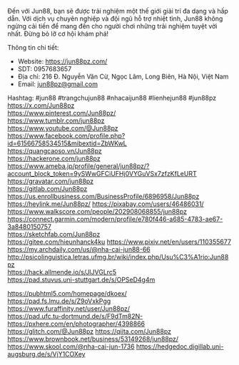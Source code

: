 Đến với Jun88, bạn sẽ được trải nghiệm một thế giới giải trí đa dạng và hấp dẫn. Với dịch vụ chuyên nghiệp và đội ngũ hỗ trợ nhiệt tình, Jun88 không ngừng cải tiến để mang đến cho người chơi những trải nghiệm tuyệt vời nhất. Đừng bỏ lỡ cơ hội khám phá!

Thông tin chi tiết:
- Website: https://jun88pz.com/  
- SDT: 0957683657
- Địa chỉ: 216 Đ. Nguyễn Văn Cừ, Ngọc Lâm, Long Biên, Hà Nội, Việt Nam
- Email: jun88pz@gmail.com

Hashtag: #jun88 #trangchujun88 #nhacaijun88 #lienhejun88 #jun88pz
https://x.com/Jun88pz	
https://www.pinterest.com/Jun88pz/	
https://www.tumblr.com/jun88pz	
https://www.youtube.com/@Jun88pz	
https://www.facebook.com/profile.php?id=61566758534515&mibextid=ZbWKwL	
https://quangcaoso.vn/Jun88pz	
https://hackerone.com/jun88pz	
https://www.ameba.jp/profile/general/jun88pz/?account_block_token=9ySWwGFCiUFHj0VYGuVSx7zfzKfLeURT	
https://gravatar.com/jun88pz	
https://gitlab.com/Jun88pz	
https://us.enrollbusiness.com/BusinessProfile/6896958/Jun88pz	
https://heylink.me/Jun88pz/	
https://pixabay.com/users/46486031/	
https://www.walkscore.com/people/202908068855/jun88pz	
https://connect.garmin.com/modern/profile/e780f446-a685-4783-ae67-3a8480150757	
https://sketchfab.com/Jun88pz	
https://gitee.com/hieunhanck4ku	
https://www.pixiv.net/en/users/110355677	
https://my.archdaily.com/us/@nha-cai-jun88-66	
http://psicolinguistica.letras.ufmg.br/wiki/index.php/Usu%C3%A1rio:Jun88pz	
https://hack.allmende.io/s/JlJVGLrc5	
https://pad.stuvus.uni-stuttgart.de/s/OPSeD4g4m	
	
https://pubhtml5.com/homepage/dkoex/	
https://pad.fs.lmu.de/s/Z9oVxkPgg	
https://www.furaffinity.net/user/Jun88pz/	
https://pad.ufc.tu-dortmund.de/s/F9dTm82N-	
https://pxhere.com/en/photographer/4398866	
https://glitch.com/@Jun88pz	
https://qiita.com/Jun88pz	
https://www.brownbook.net/business/53149268/jun88pz/	
https://www.skool.com/@nha-cai-jun-1736	
https://hedgedoc.digillab.uni-augsburg.de/s/VjY1COXey	